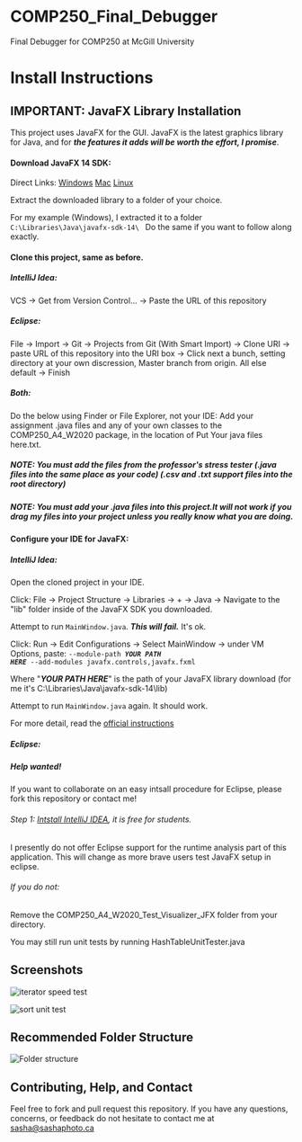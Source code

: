 # COMP250_Final_Debugger
Final Debugger for COMP250 at McGill University

# Install Instructions
## IMPORTANT: JavaFX Library Installation
This project uses JavaFX for the GUI.
JavaFX is the latest graphics library for Java, and for ***the features it adds will be worth the effort, I promise***.

#### Download JavaFX 14 SDK:
Direct Links:
[Windows](https://gluonhq.com/download/javafx-14-0-1-sdk-windows/)
[Mac](https://gluonhq.com/download/javafx-14-0-1-sdk-mac/)
[Linux](https://gluonhq.com/download/javafx-14-0-1-sdk-linux/)

Extract the downloaded library to a folder of your choice.

For my example (Windows), I extracted it to a folder <code>C:\Libraries\Java\javafx-sdk-14\ </code>
Do the same if you want to follow along exactly.

#### Clone this project, same as before.
##### IntelliJ Idea:
VCS -> Get from Version Control... -> Paste the URL of this repository

##### Eclipse:
File -> Import -> Git -> Projects from Git (With Smart Import) -> Clone URI -> paste URL of this repository into the URI box -> Click next a bunch, setting directory at your own discression, Master branch from origin. All else default -> Finish

##### Both:
Do the below using Finder or File Explorer, not your IDE:
Add your assignment .java files and any of your own classes to the COMP250_A4_W2020 package, in the location of Put Your java files here.txt.

##### NOTE: You must add the files from the professor's stress tester (.java files into the same place as your code) (.csv and .txt support files into the root directory)

##### NOTE: You must add your .java files into this project.It will not work if you drag my files into your project unless you really know what you are doing.

#### Configure your IDE for JavaFX:

##### IntelliJ Idea:
Open the cloned project in your IDE.

Click:
File -> Project Structure -> Libraries -> + -> Java -> Navigate to the "lib" folder inside of the JavaFX SDK you downloaded.

Attempt to run <code>MainWindow.java</code>. ***This will fail.*** It's ok.

Click:
Run -> Edit Configurations -> Select MainWindow -> under VM Options, paste: <code>--module-path ***YOUR PATH HERE*** --add-modules javafx.controls,javafx.fxml</code>

Where "***YOUR PATH HERE***" is the path of your JavaFX library download (for me it's C:\Libraries\Java\javafx-sdk-14\lib)

Attempt to run <code>MainWindow.java</code> again. It should work.

For more detail, read the [official instructions](https://www.jetbrains.com/help/idea/javafx.html)

##### Eclipse:
##### Help wanted!
If you want to collaborate on an easy intsall procedure for Eclipse, please fork this repository or contact me!

###### Step 1: [Intstall IntelliJ IDEA](https://www.jetbrains.com/community/education/#students), it is free for students.
I presently do not offer Eclipse support for the runtime analysis part of this application. This will change as more brave users test JavaFX setup in eclipse.


###### If you do not:

Remove the COMP250_A4_W2020_Test_Visualizer_JFX folder from your directory.

You may still run unit tests by running HashTableUnitTester.java

## Screenshots

![iterator speed test](https://sashaphotoca.files.wordpress.com/2020/04/2020-04-26-19_19_16-runtime-efficiency-wizard-_3-sashaphoto.ca-tweet-visualizer.png)

![sort unit test](https://sashaphotoca.files.wordpress.com/2020/04/2020-04-26-20_33_30-runtime-efficiency-wizard-_3-sashaphoto.ca-tweet-visualizer.png)

## Recommended Folder Structure
![Folder structure](https://sashaphotoca.files.wordpress.com/2020/04/2020-04-26-21_12_19-comp250_final_debugger-e28093-controller.java-intellij-idea.png)

## Contributing, Help, and Contact
Feel free to fork and pull request this repository. If you have any questions, concerns, or feedback do not hesitate to contact me at sasha@sashaphoto.ca

